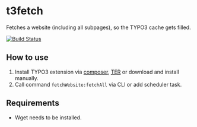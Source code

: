 # t3fetch
Fetches a website (including all subpages), so the TYPO3 cache gets filled.

[![Build Status](https://travis-ci.org/visuellverstehen/t3fetch.svg)](https://travis-ci.org/visuellverstehen/t3fetch)

## How to use
1. Install TYPO3 extension via [composer](https://packagist.org/packages/visuellverstehen/t3fetch), [TER](https://extensions.typo3.org/extension/t3fetch/) or download and install manually.
2. Call command `fetchWebsite:fetchAll` via CLI or add scheduler task.

## Requirements
- Wget needs to be installed.
